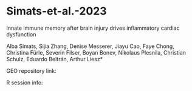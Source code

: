 # Simats-et-al.-2023
Innate immune memory after brain injury drives inflammatory cardiac dysfunction

Alba Simats, Sijia Zhang, Denise Messerer, Jiayu Cao, Faye Chong, Christina Fürle, Severin Filser, Boyan Bonev, Nikolaus Plesnila, Christian Schulz, Eduardo Beltrán, Arthur Liesz*









GEO repository link: 

R session info:

